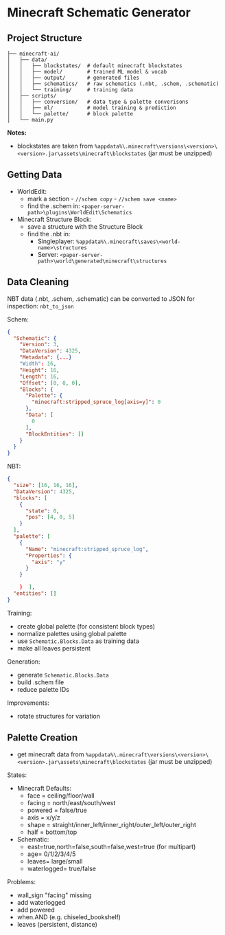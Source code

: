 # Minecraft Schematic Generator

## Project Structure
```
├── minecraft-ai/
│   ├── data/
│   │   ├── blockstates/  # default minecraft blockstates
│   │   ├── model/        # trained ML model & vocab
│   │   ├── output/       # generated files
│   │   ├── schematics/   # raw schematics (.nbt, .schem, .schematic)
│   │   └── training/     # training data
│   ├── scripts/
│   │   ├── conversion/   # data type & palette converisons
│   │   ├── ml/           # model training & prediction
│   │   └── palette/      # block palette
│   └── main.py
```

**Notes:**
- blockstates are taken from `%appdata%\.minecraft\versions\<version>\<version>.jar\assets\minecraft\blockstates` (jar must be unzipped)

## Getting Data
- WorldEdit:
  - mark a section - `//schem copy` - `//schem save <name>`
  - find the .schem in: `<paper-server-path>\plugins\WorldEdit\Schematics`
- Minecraft Structure Block:
  - save a structure with the Structure Block
  - find the .nbt in:
    - Singleplayer: `%appdata%\.minecraft\saves\<world-name>\structures`
    - Server: `<paper-server-path>\world\generated\minecraft\structures`

## Data Cleaning
NBT data (.nbt, .schem, .schematic) can be converted to JSON for inspection: `nbt_to_json`

Schem:
```json
{
  "Schematic": {
    "Version": 3,
    "DataVersion": 4325,
    "Metadata": {...}
    "Width": 16,
    "Height": 16,
    "Length": 16,
    "Offset": [0, 0, 0],
    "Blocks": {
      "Palette": {
        "minecraft:stripped_spruce_log[axis=y]": 0
      },
      "Data": [
        0
      ],
      "BlockEntities": []
    }
  }
}
```

NBT:
```json
{
  "size": [16, 16, 16],
  "DataVersion": 4325,
  "blocks": [
    {
      "state": 0,
      "pos": [4, 0, 5]
    }
  ],
  "palette": [
    {
      "Name": "minecraft:stripped_spruce_log",
      "Properties": {
        "axis": "y"
      }
    }

    }  ],
  "entities": []
}
```

Training:
- create global palette (for consistent block types)
- normalize palettes using global palette
- use `Schematic.Blocks.Data` as training data
- make all leaves persistent

Generation:
- generate `Schematic.Blocks.Data`
- build .schem file
- reduce palette IDs

Improvements:
- rotate structures for variation

## Palette Creation
- get minecraft data from `%appdata%\.minecraft\versions\<version>\<version>.jar\assets\minecraft\blockstates` (jar must be unzipped)

States:
- Minecraft Defaults:
  - face = ceiling/floor/wall
  - facing = north/east/south/west
  - powered = false/true
  - axis = x/y/z
  - shape = straight/inner_left/inner_right/outer_left/outer_right
  - half = bottom/top
- Schematic:
  - east=true,north=false,south=false,west=true (for multipart)
  - age= 0/1/2/3/4/5
  - leaves= large/small
  - waterlogged= true/false

Problems:
- wall_sign "facing" missing
- add waterlogged
- add powered
- when.AND (e.g. chiseled_bookshelf)
- leaves (persistent, distance)